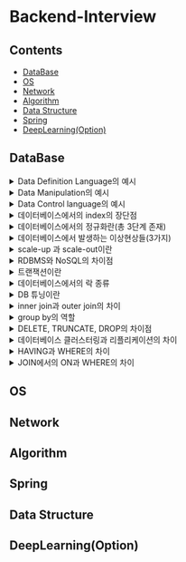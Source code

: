# Backend-Interview


## Contents
- [DataBase](#DataBase)
- [OS](#OS)
- [Network](#Network)
- [Algorithm](#Algorithm)
- [Data Structure](#ata-Structure)
- [Spring](#Spring)
- [DeepLearning(Option)](#DeepLearning(Option))


## DataBase
<details>
    <summary>Data Definition Language의 예시</summary>
    </br>
    <p>alter : 데이터베이스에 이미 존재하는 object의 구조를 변경할 때 사용</p>
    <p>create : 데이터베이스에 새로운 object를 만들 시 사용</p>
    <p>drop : 데이터베이스에 이미 존재하는 object를 삭제할 때 사용</p>
</details>

<details>
    <summary>Data Manipulation의 예시</summary>
    </br>
    <p>select : 데이터베이스 테이블에서 데이터를 검색할 때 사용</p>
    <p>insert : 데이터베이스 테이블에서 데이터를 새롭게 삽입할 때 사용</p>
    <p>update : 데이터베이스 테이블에 존재하던 데이터를 수정할 때 사용</p>
    <p>delete : 데이터베이스 테이블에 존재하던 데이터를 삭제할 때 사용</p>

</details>

<details>
    <summary>Data Control language의 예시</summary>
    </br>
    <p>commit : 데이터 베이스에 트랜잭션 operation이 정상적으로 종료된 것</p>
    <p>rollback : 트랜잭션 과정에서 문제가 발생하여 트랜잭션 이전 상태로 돌아가는 것</p>
    <p>grant : 특정 유저에게 데이터베이스 object에 대한 권한을 부여하는 것</p>
    <p>revoke : 특정 유저에게 부여했던 권한을 무효화하는 작업</p>
</details>

<details>
    <summary>데이터베이스에서의 index의 장단점</summary>
    </br>
    <p>장점 : 인덱스를 이용하여 더욱 빨리 query 결과를 얻을 수 있다. (정렬된 상태가 유지된다.)</p>
    <p>단점 : insert 연산 등 일부 연산에서는 오히려 성능이 하락할 수 있다.</p>
</details>

<details>
    <summary>데이터베이스에서의 정규화란(총 3단계 존재)</summary>
    </br>
    <p>정규화 : 하나의 릴레이션에서 오직 하나의 의미만이 존재하도록 일레이션을 분해하는 과정</p>
    <p>데이터의 일관성, 최소의 데이터 중복, 최대한의 데이터 유연성 결과를 가져옴</p>
    <p>1. 제 1정규형 : 테이브르이 컬럼이 원자 값(하나의 값)을 가지도록 분해</p>
    <p>2. 제 2정규형 : 제 1 정규형을 만족, 기본키가 아닌 속성이 기본키에 완전 종속이도록 분해</p>
    <p>3. 제 3 정규형 : 제 2 정규형을 만족, 기본키를 제외한 속성들 간의 이행 종속성이 없어야 한다.</p>
</details>

<details>
    <summary>데이터베이스에서 발생하는 이상현상들(3가지)</summary>
    </br>
    <p>이상 현상 : 데이터베이스 테이블을 잘목 설계하여 데이터를 삽입, 삭제, 수정할 때 새익는 논리적 오류</p>
    <p>1. 삽입 이상 : 데이터를 삽입할 때 특정 속성에 해당되는 값이 없어 NULL을 입력해야 하는 현상</p>
    <p>2. 갱신 이상 : 중복된 데이터 중 일부만이 수정되어 중복된 데이터들이 서로 모순을 일으키는 현상</p>
    <p>3. 삭제 이상 : 어떤 데이터를 삭제할 경우, 의도치 않은 다른 정보까지 삭제하는 현상</p>
</details>

<details>
    <summary>scale-up 과 scale-out이란</summary>
    </br>
    <p>scale-up : 하나의 서비의 하드웨어들을 업그레이드</p>
    <p>scale-out : 여러 대의 서버를 추가하는 것</p>
</details>

<details>
    <summary>RDBMS와 NoSQL의 차이점</summary>
    </br>
    <p>RDBMS : 모든 데이터를 2차원으로 표현</p>
    <p>장점 : 스키마에 맞춰 관리, 정합성이 보장됨</p>
    <p>단점 : 시스템이 커질 수록 쿼리 복잡, 성능 저하, scale out이 어려움</p>
    </br>
    <p>NoSQL : 데이터간의 관계를 정의하지 않음, 스키마 존재X - >자유롭게 데이터 관리 가능</p>
    <p>장점 : 스키마없이 Key-Value형태로 데이터 관리 가능, scale-up, scale-out 모두 가능</p>
    <p>단점 : 데이터 중복이 발생할 수 있음.</p>
    </br>
    <p>RDBMS가 유리한 경우 : 데이터 구조 명확, 스키마가 중요한 경우</p>
    <p>NoSQL이 유리한 경우 : 정확한 데이터 구조가 없는 경우, 데이터가 변경/확장될 수 있는 경우</p>
</details>

<details>
    <summary>트랜잭션이란</summary>
    </br>
    <p>한 작업의 완정성을 보장</p>
    <p>작업들을 모두 처리하거나 실패할 경우 실행 이전의 상태로 되돌리는 것</p>
    <p>즉, Commit되거나 Rollback됨</p>
</details>

<details>
    <summary>데이터베이스에서의 락 종류</summary>
    </br>
    <p>1. 공유락(LS, Shared Lock) : 읽기를 진행할 때 사용된는 락, 같은 공유락끼리는 동시에 접근 가능</p>
    <p>2. 배타락(LX, Exclusice Lock) : 데이터를 변경할 때 사용되는 락, 해당 락이 끝나기 전까지는 어떠한 접근도 허용되지 않음.</p>
    <p></p>
</details>

<details>
    <summary>DB 튜닝이란</summary>
    </br>
    <p>1단계 : DB설계 튜닝 (데이터 모델링, 인덱스 설계, 용량 산정)</p>
    <p>2단계 : DBMS 튜닝 (CPU, 메모리, I/O 관점) ex) Buffer크기, Cache 크기</p>
    <p>3단계 : SQL 튜닝 (Join, Indexing, SQL Executing Plan)</p>
    <p></p>
</details>

<details>
    <summary>inner join과 outer join의 차이</summary>
    </br>
    <p>inner join : 서로 연관된 내용만을 검색하는 조인</p>
    <p>outer join : 한쪽에 데이터가 없더라도 데이터가 있는 쪽의 내용을 전부 출력하는 조인</p>
    <p>outer ㅓoin에는 Left, Right, FULL outer join이 존재함</p>
</details>

<details>
    <summary>group by의 역할</summary>
    </br>
    <p>특정 column을 기준으로 연산한 결과를 집계 키로 설정하여 그룹을 지음 </p>
    <p></p>
    <p></p>
</details>

<details>
    <summary>DELETE, TRUNCATE, DROP의 차이점</summary>
    </br>
    <p>DELETE : 데이터는 지우지만 테이블 용량은 줄어들지 않음. 삭제 후 복구 가능</p>
    <p>TRUNCATE : 전체 데이터를 삭제하는 방법. 테이블의 용량은 줄어듦. 인덱스도 삭제됨. 테이블은 삭제되지 않지만 데이터는 복구할 수 없음</p>
    <p>DROP : 테이블 자체를 완전히 삭제하는 방식. 삭제 후 복구 불가</p>
</details>

<details>
    <summary>데이터베이스 클러스터링과 리플리케이션의 차이</summary>
    </br>
    <p>클러스터링 : 여러 개의 DB를 수평적인 구조로 구축, 동기 방식</p>
    <p>장점 : 데이터 동기화 -> 일관성있는 데이터, 높은 가용성(하나의 DB가 죽더라도 에러 X), 로드 밸런싱</p>
    <p>단점 : 저장소 하나를 공유할 경우 병목현상 발생, 운영 비용 상승</p></br>
    <p>리플리케이션 : 여러 개의 DB를 수직적인 구조로 구축, 비동기 방식</p>
    <p>w장점 : 대부분의 DB 요청은 읽기 요청, 레플리케이션으로도 충분한 성능, 지연 시간 거의 없음</p>
    <p>단점 : 노드 들간의 데이터 동기화가 보장되지 않음. Master DB가 고장날 경우 복구 및 대처 어려움</p>
</details>

<details>
    <summary>HAVING과 WHERE의 차이</summary>
    </br>
    <p>HAVING : 그룹을 필터링하는데 사용(그룹화 혹은 집계 이후)</p>
    <p>WHERE : 개별 행을 필터링 하는데 사용(그룹화 혹은 집계 이전)</p>
</details>

<details>
    <summary>JOIN에서의 ON과 WHERE의 차이</summary>
    </br>
    <p>ON : JOIN이 시작되지 이전에 필터링을 진행</p>
    <p>WHERE : JOIN이 진행된 이후 해당 조건에 맟춰 필터링을 진행</p>
</details>

## OS

## Network

## Algorithm

## Spring

## Data Structure

## DeepLearning(Option)